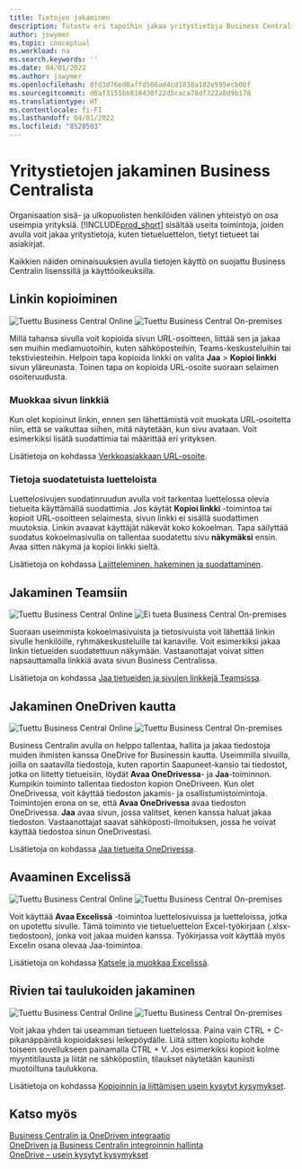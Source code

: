 ```yaml
---
title: Tietojen jakaminen
description: Tutustu eri tapoihin jakaa yritystietoja Business Centralista.
author: jswymer
ms.topic: conceptual
ms.workload: na
ms.search.keywords: ''
ms.date: 04/01/2022
ms.author: jswymer
ms.openlocfilehash: 8fd3d76ed8affd506ad4cd1838a182e595ecb0bf
ms.sourcegitcommit: d6af3155bb818430f22d5caca78df322a8d9b178
ms.translationtype: HT
ms.contentlocale: fi-FI
ms.lasthandoff: 04/01/2022
ms.locfileid: "8528503"
---
```

# <a name="sharing-business-data-from-business-central"></a>Yritystietojen jakaminen Business Centralista

Organisaation sisä- ja ulkopuolisten henkilöiden välinen yhteistyö on osa useimpia yrityksiä. [!INCLUDE[prod_short](includes/prod_short.md)] sisältää useita toimintoja, joiden avulla voit jakaa yritystietoja, kuten tietueluettelon, tietyt tietueet tai asiakirjat. <!--, with others&mdash;even those people who don't have a Business Central license in some cases.-->

Kaikkien näiden ominaisuuksien avulla tietojen käyttö on suojattu Business Centralin lisenssillä ja käyttöoikeuksilla.

## <a name="copying-a-link"></a>Linkin kopioiminen

![Tuettu](media/check.png) Business Central Online ![Tuettu](media/check.png) Business Central On-premises

Millä tahansa sivulla voit kopioida sivun URL-osoitteen, liittää sen ja jakaa sen muihin mediamuotoihin, kuten sähköposteihin, Teams-keskusteluihin tai tekstiviesteihin. Helpoin tapa kopioida linkki on valita **Jaa** > **Kopioi linkki** sivun yläreunasta. Toinen tapa on kopioida URL-osoite suoraan selaimen osoiteruudusta.

### <a name="modify-the-page-link"></a>Muokkaa sivun linkkiä

Kun olet kopioinut linkin, ennen sen lähettämistä voit muokata URL-osoitetta niin, että se vaikuttaa siihen, mitä näytetään, kun sivu avataan. Voit esimerkiksi lisätä suodattimia tai määrittää eri yrityksen.

Lisätietoja on kohdassa [Verkkoasiakkaan URL-osoite](/dynamics365/business-central/dev-itpro/developer/devenv-web-client-urls).

### <a name="about-filtered-lists"></a>Tietoja suodatetuista luetteloista

Luettelosivujen suodatinruudun avulla voit tarkentaa luettelossa olevia tietueita käyttämällä suodattimia. Jos käytät **Kopioi linkki** -toimintoa tai kopioit URL-osoitteen selaimesta, sivun linkki ei sisällä suodattimen muutoksia. Linkin avaavat käyttäjät näkevät koko kokoelman. Tapa säilyttää suodatus kokoelmasivulla on tallentaa suodatettu sivu **näkymäksi** ensin. Avaa sitten näkymä ja kopioi linkki sieltä.

Lisätietoja on kohdassa [Lajitteleminen, hakeminen ja suodattaminen](ui-enter-criteria-filters.md).

## <a name="sharing-to-teams"></a>Jakaminen Teamsiin

![Tuettu](media/check.png) Business Central Online ![Ei tueta](media/x-icon.png) Business Central On-premises

Suoraan useimmista kokoelmasivuista ja tietosivuista voit lähettää linkin sivulle henkilöille, ryhmäkeskusteluille tai kanaville. Voit esimerkiksi jakaa linkin tietueiden suodatettuun näkymään. Vastaanottajat voivat sitten napsauttamalla linkkiä avata sivun Business Centralissa.

Lisätietoja on kohdassa [Jaa tietueiden ja sivujen linkkejä Teamsissa](across-working-with-teams.md).

## <a name="sharing-through-onedrive"></a>Jakaminen OneDriven kautta

![Tuettu](media/check.png) Business Central Online ![Tuettu](media/check.png) Business Central On-premises

Business Centralin avulla on helppo tallentaa, hallita ja jakaa tiedostoja muiden ihmisten kanssa OneDrive for Businessin kautta. Useimmilla sivuilla, joilla on saatavilla tiedostoja, kuten raportin Saapuneet-kansio tai tiedostot, jotka on liitetty tietueisiin, löydät **Avaa OneDrivessa**- ja **Jaa**-toiminnon. Kumpikin toiminto tallentaa tiedoston kopion OneDriveen. Kun olet OneDrivessa, voit käyttää tiedoston jakamis- ja osallistumistoimintoja. Toimintojen erona on se, että **Avaa OneDrivessa** avaa tiedoston OneDrivessa. **Jaa** avaa sivun, jossa valitset, kenen kanssa haluat jakaa tiedoston. Vastaanottajat saavat sähköposti-ilmoituksen, jossa he voivat käyttää tiedostoa sinun OneDrivestasi.

Lisätietoja on kohdassa [Jaa tietueita OneDrivessa](across-share-onedrive.md).

## <a name="opening-in-excel"></a>Avaaminen Excelissä

![Tuettu](media/check.png) Business Central Online ![Tuettu](media/check.png) Business Central On-premises

Voit käyttää **Avaa Excelissä** -toimintoa luettelosivuissa ja luetteloissa, jotka on upotettu sivulle. Tämä toiminto vie tietueluettelon Excel-työkirjaan (.xlsx-tiedostoon), jonka voit jakaa muiden kanssa. Työkirjassa voit käyttää myös Excelin osana olevaa Jaa-toimintoa.

Lisätietoja on kohdassa [Katsele ja muokkaa Excelissä](across-work-with-excel.md).

## <a name="sharing-rows-or-tables"></a>Rivien tai taulukoiden jakaminen

![Tuettu](media/check.png) Business Central Online ![Tuettu](media/check.png) Business Central On-premises

Voit jakaa yhden tai useamman tietueen luettelossa. Paina vain CTRL + C-pikanäppäintä kopioidaksesi leikepöydälle. Liitä sitten kopioitu kohde toiseen sovellukseen painamalla CTRL + V. Jos esimerkiksi kopioit kolme myyntitilausta ja liität ne sähköpostiin, tilaukset näytetään kauniisti muotoiltuna taulukkona.

Lisätietoja on kohdassa [Kopioinnin ja liittämisen usein kysytyt kysymykset](faq-copy-paste.yml).

## <a name="see-also"></a>Katso myös

[Business Centralin ja OneDriven integraatio](across-onedrive-overview.md)  
[OneDriven ja Business Centralin integroinnin hallinta](admin-onedrive-integration.md)  
[OneDrive – usein kysytyt kysymykset](admin-onedrive-faq.md)